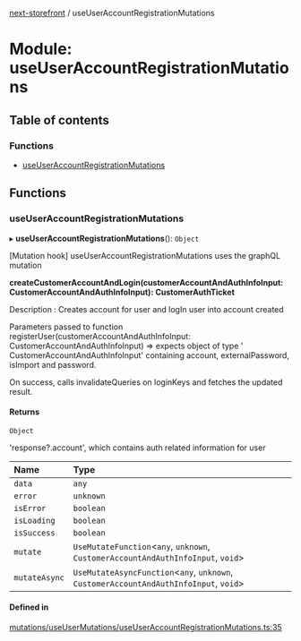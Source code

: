 [next-storefront](../README.md) / useUserAccountRegistrationMutations

# Module: useUserAccountRegistrationMutations

## Table of contents

### Functions

- [useUserAccountRegistrationMutations](useUserAccountRegistrationMutations.md#useuseraccountregistrationmutations)

## Functions

### useUserAccountRegistrationMutations

▸ **useUserAccountRegistrationMutations**(): `Object`

[Mutation hook] useUserAccountRegistrationMutations uses the graphQL mutation

<b>createCustomerAccountAndLogin(customerAccountAndAuthInfoInput: CustomerAccountAndAuthInfoInput): CustomerAuthTicket</b>

Description : Creates account for user and logIn user into account created

Parameters passed to function registerUser(customerAccountAndAuthInfoInput: CustomerAccountAndAuthInfoInput) => expects object of type ' CustomerAccountAndAuthInfoInput' containing account, externalPassword, isImport and password.

On success, calls invalidateQueries on loginKeys and fetches the updated result.

#### Returns

`Object`

'response?.account', which contains auth related information for user

| Name          | Type                                                                                   |
| :------------ | :------------------------------------------------------------------------------------- |
| `data`        | `any`                                                                                  |
| `error`       | `unknown`                                                                              |
| `isError`     | `boolean`                                                                              |
| `isLoading`   | `boolean`                                                                              |
| `isSuccess`   | `boolean`                                                                              |
| `mutate`      | `UseMutateFunction`<`any`, `unknown`, `CustomerAccountAndAuthInfoInput`, `void`\>      |
| `mutateAsync` | `UseMutateAsyncFunction`<`any`, `unknown`, `CustomerAccountAndAuthInfoInput`, `void`\> |

#### Defined in

[mutations/useUserMutations/useUserAccountRegistrationMutations.ts:35](https://github.com/KiboSoftware/nextjs-storefront/blob/561a164/hooks/mutations/useUserMutations/useUserAccountRegistrationMutations.ts#L35)
